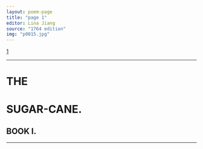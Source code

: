 ```yaml
---
layout: poem-page
title: "page 1"
editor: Lina Jiang
source: "1764 edition"
img: "p0015.jpg"
---
```



[1]({{site.baseurl}}/images/{{page.img}})

---

# THE

# SUGAR-CANE.


## BOOK I.

---
